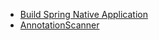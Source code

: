 * [Build Spring Native Application](/java/Build%20Spring%20Native%20Application.md)
* [AnnotationScanner](/java/AnnotationScanner.md)